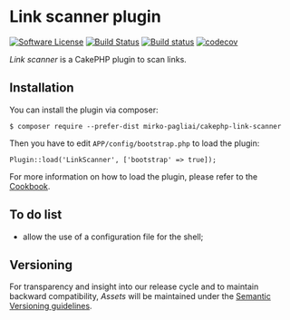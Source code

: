 # Link scanner plugin

[![Software License](https://img.shields.io/badge/license-MIT-brightgreen.svg?style=flat-square)](LICENSE.txt)
[![Build Status](https://api.travis-ci.org/mirko-pagliai/cakephp-link-scanner.svg?branch=master)](https://travis-ci.org/mirko-pagliai/cakephp-link-scanner)
[![Build status](https://ci.appveyor.com/api/projects/status/hqk7fxtad6r75wk3?svg=true)](https://ci.appveyor.com/project/mirko-pagliai/cakephp-link-scanner)
[![codecov](https://codecov.io/gh/mirko-pagliai/cakephp-link-scanner/branch/master/graph/badge.svg)](https://codecov.io/gh/mirko-pagliai/cakephp-link-scanner)

*Link scanner* is a CakePHP plugin to scan links.

## Installation
You can install the plugin via composer:

    $ composer require --prefer-dist mirko-pagliai/cakephp-link-scanner
    
Then you have to edit `APP/config/bootstrap.php` to load the plugin:

    Plugin::load('LinkScanner', ['bootstrap' => true]);

For more information on how to load the plugin, please refer to the 
[Cookbook](http://book.cakephp.org/3.0/en/plugins.html#loading-a-plugin).

## To do list
* allow the use of a configuration file for the shell;

## Versioning
For transparency and insight into our release cycle and to maintain backward 
compatibility, *Assets* will be maintained under the 
[Semantic Versioning guidelines](http://semver.org).
